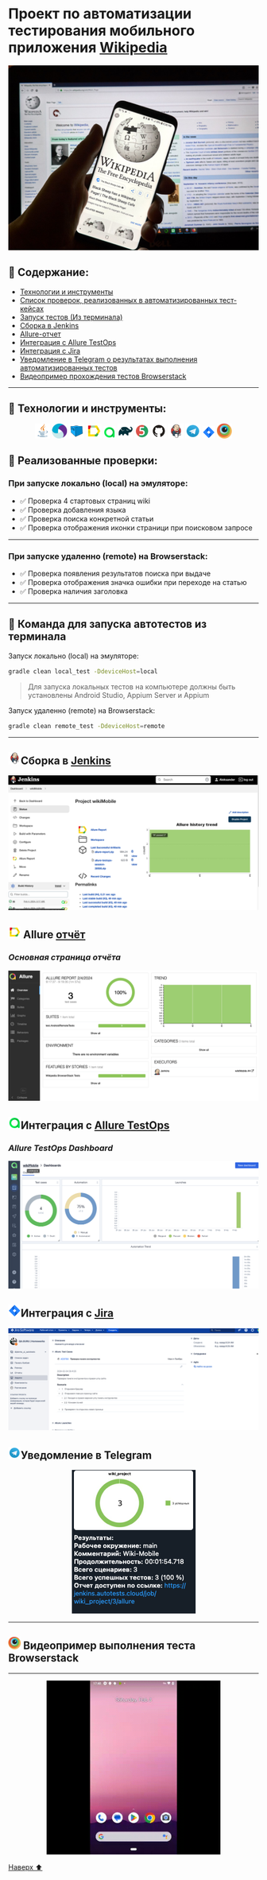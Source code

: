 <h1 >Проект по автоматизации тестирования мобильного приложения <a href="https://github.com/wikimedia/apps-android-wikipedia/">Wikipedia</a></h1>
<p align="center">  
<img src="media/logo/WikiLogo.png" alt="MainLogo" width="950"/></a>  
</p>

<a name="наверх"></a>

## :scroll: Содержание:

- <a href="#tools">Технологии и инструменты</a>
- <a href="#checking">Список проверок, реализованных в автоматизированных тест-кейсах</a>
- <a href="#console">Запуск тестов (Из терминала)</a>
- <a href="#jenkins">Сборка в Jenkins</a>
- <a href="#allure">Allure-отчет</a>
- <a href="#allure-testops">Интеграция с Allure TestOps</a>
- <a href="#jira">Интеграция с Jira</a>
- <a href="#tg"> Уведомление в Telegram о результатах выполнения автоматизированных тестов</a>
- <a href="#movie">Видеопример прохождения тестов Browserstack</a>

____
<a id="tools"></a>

## 🔨 Технологии и инструменты:
<p align="center">
<a href="https://www.java.com/"><img width="6%" title="Java" src="media/logo/Java.svg"></a>
<a href="https://appium.io/docs/en/2.4/"><img width="6%" title="Appium" src="media/logo/Appium.svg"></a>
<a href="https://aerokube.com/selenoid/"><img width="6%" title="Selenoid" src="media/logo/Selenoid.svg"></a>
<a href="https://github.com/allure-framework/allure2"><img width="6%" title="Allure Report" src="media/logo/Allure.svg"></a>
<a href="https://qameta.io/"><img width="5%" title="Allure TestOps" src="media/logo/Allure_TO.svg"></a>
<a href="https://gradle.org/"><img width="6%" title="Gradle" src="media/logo/Gradle.svg"></a>
<a href="https://junit.org/junit5/"><img width="6%" title="JUnit5" src="media/logo/Junit5.svg"></a>
<a href="https://github.com/"><img width="6%" title="GitHub" src="media/logo/GitHub.svg"></a>
<a href="https://www.jenkins.io/"><img width="6%" title="Jenkins" src="media/logo/Jenkins.svg"></a>
<a href="https://web.telegram.org/a/"><img width="6%" title="Telegram" src="media/logo/Telegram.svg"></a>
<a href="https://www.atlassian.com/ru/software/jira/"><img width="5%" title="Jira" src="media/logo/Jira.svg"></a>
<a href="https://www.browserstack.com/"><img width="6%" title="BrowserStack" src="media/logo/Browserstack.svg"></a>
</p>

<a id="checking"></a>
## 🏁 Реализованные проверки:

### При запуске локально (local) на эмуляторе:

- :white_check_mark: Проверка 4 стартовых страниц wiki
- :white_check_mark: Проверка добавления языка
- :white_check_mark: Проверка поиска конкретной статьи
- :white_check_mark: Проверка отображения иконки страници при поисковом запросе


____
### При запуске удаленно (remote) на Browserstack:

- :white_check_mark: Проверка появления результатов поиска при выдаче
- :white_check_mark: Проверка отображения значка ошибки при переходе на статью
- :white_check_mark: Проверка наличия заголовка

____
<a id="console"></a>
## 🚀 Команда для запуска автотестов из терминала

Запуск локально (local) на эмуляторе:
```bash 
gradle clean local_test -DdeviceHost=local
```
> Для запуска локальных тестов на компьютере должны быть установлены Android Studio, Appium Server и Appium

Запуск удаленно (remote) на Browserstack:
```bash 
gradle clean remote_test -DdeviceHost=remote
```
____
<a id="jenkins"></a>
## <img alt="Jenkins" height="25" src="media/logo/Jenkins.svg" width="25"/></a><a name="Сборка"></a>Сборка в [Jenkins](https://jenkins.autotests.cloud/job/wikiMobile/)</a>
<p align="center">  
<a href="https://jenkins.autotests.cloud/job/wikiMobile/"><img src="media/screen/Jenkins.png" alt="Jenkins"/></a>  
</p>

<a id="allure"></a>
## <img src="media/logo/Allure.svg" width="25" height="25"  alt="Allure"/></a> Allure <a target="_blank" href="https://jenkins.autotests.cloud/job/wiki_project/allure/">отчёт</a>

### *Основная страница отчёта*

<p align="center">  
<img title="Allure Overview Dashboard" src="media/screen/AllureReport.png">  
</p>  

<a id="allure-testops"></a>
## <img src="media/logo/Allure_TO.svg" width="25" height="25"  alt="Allure"/></a>Интеграция с <a target="_blank" href="https://allure.autotests.cloud/project/4019/dashboards">Allure TestOps</a>
### *Allure TestOps Dashboard*

<p align="center">  
<img title="Allure TestOps Dashboard" src="media/screen/AllureTO.png">  
</p>  

<a id="jira"></a>
## <img src="media/logo/Jira.svg" width="25" height="25"  alt="Allure"/></a>Интеграция с <a target="_blank" href="https://jira.autotests.cloud/browse/HOMEWORK-1097">Jira</a>

<p align="center">  
<img title="Jira" src="media/screen/jira.png">  
</p>

<a id="tg"></a>
## <img src="media/logo/Telegram.svg" width="25" height="25"  alt="Allure"/></a>Уведомление в Telegram

<p align="center">  
<img title="Allure Overview Dashboard" src="media/screen/Telegram.png">  
</p>

____
<a id="movie"></a>
## <img alt="Browserstack" height="25" src="media/logo/Browserstack.svg" width="25"/></a> Видеопример выполнения теста Browserstack

____
<p align="center">
<img title="Browserstack Video" src="media/screen/BrowserStack.gif" width="350" height="350"  alt="video">   
</p>

[Наверх ⬆](#наверх)
